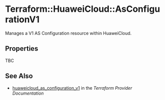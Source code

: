 # Terraform::HuaweiCloud::AsConfigurationV1

Manages a V1 AS Configuration resource within HuaweiCloud.

## Properties

TBC

## See Also

* [huaweicloud_as_configuration_v1](https://www.terraform.io/docs/providers/huaweicloud/r/as_configuration_v1.html) in the _Terraform Provider Documentation_